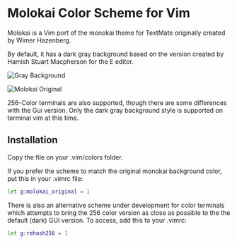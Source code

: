 # Molokai Color Scheme for Vim

Molokai is a Vim port of the monokai theme for TextMate originally created by Wimer Hazenberg.

By default, it has a dark gray background based on the version created by Hamish Stuart Macpherson for the E editor.

![Gray Background](https://user-images.githubusercontent.com/13169164/94844241-91973f00-03e3-11eb-8610-425c0da15395.png)

![Molokai Original](https://user-images.githubusercontent.com/13169164/94847242-f0f74e00-03e7-11eb-947f-b98df70c77f6.png)

256-Color terminals are also supported, though there are some differences with the Gui version. Only the dark gray background style is supported on terminal vim at this time.

## Installation

Copy the file on your .vim/colors folder.

If you prefer the scheme to match the original monokai background color, put this in your .vimrc file:
```sh
let g:molokai_original = 1
```

There is also an alternative scheme under development for color terminals which attempts to bring the 256 color version as close as possible to the the default (dark) GUI version. To access, add this to your .vimrc:
```sh
let g:rehash256 = 1
```

